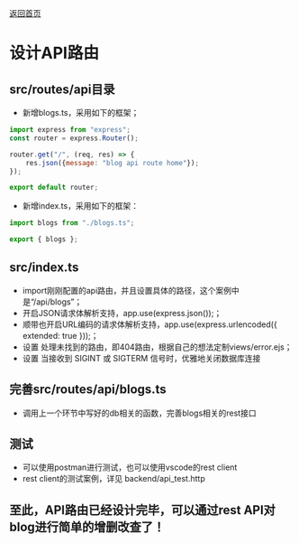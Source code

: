 [返回首页](../Readme.md)

# 设计API路由

## src/routes/api目录 
- 新增blogs.ts，采用如下的框架；
```javascript
import express from "express";
const router = express.Router();

router.get("/", (req, res) => {
    res.json({message: "blog api route home"});
});

export default router;
```
- 新增index.ts，采用如下的框架：
```javascript
import blogs from "./blogs.ts";

export { blogs };
```

## src/index.ts
- import刚刚配置的api路由，并且设置具体的路径，这个案例中是“/api/blogs”；
- 开启JSON请求体解析支持，app.use(express.json());；
- 顺带也开启URL编码的请求体解析支持，app.use(express.urlencoded({ extended: true }));；
- 设置 处理未找到的路由，即404路由，根据自己的想法定制views/error.ejs；
- 设置 当接收到 SIGINT 或 SIGTERM 信号时，优雅地关闭数据库连接

## 完善src/routes/api/blogs.ts
- 调用上一个环节中写好的db相关的函数，完善blogs相关的rest接口

## 测试
- 可以使用postman进行测试，也可以使用vscode的rest client
- rest client的测试案例，详见 backend/api_test.http

## 至此，API路由已经设计完毕，可以通过rest API对blog进行简单的增删改查了！
